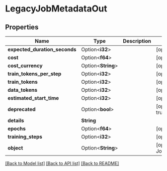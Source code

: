 # LegacyJobMetadataOut

## Properties

Name | Type | Description | Notes
------------ | ------------- | ------------- | -------------
**expected_duration_seconds** | Option<**i32**> |  | [optional]
**cost** | Option<**f64**> |  | [optional]
**cost_currency** | Option<**String**> |  | [optional]
**train_tokens_per_step** | Option<**i32**> |  | [optional]
**train_tokens** | Option<**i32**> |  | [optional]
**data_tokens** | Option<**i32**> |  | [optional]
**estimated_start_time** | Option<**i32**> |  | [optional]
**deprecated** | Option<**bool**> |  | [optional][default to true]
**details** | **String** |  | 
**epochs** | Option<**f64**> |  | [optional]
**training_steps** | Option<**i32**> |  | [optional]
**object** | Option<**String**> |  | [optional][default to JobPeriodMetadata]

[[Back to Model list]](../README.md#documentation-for-models) [[Back to API list]](../README.md#documentation-for-api-endpoints) [[Back to README]](../README.md)


